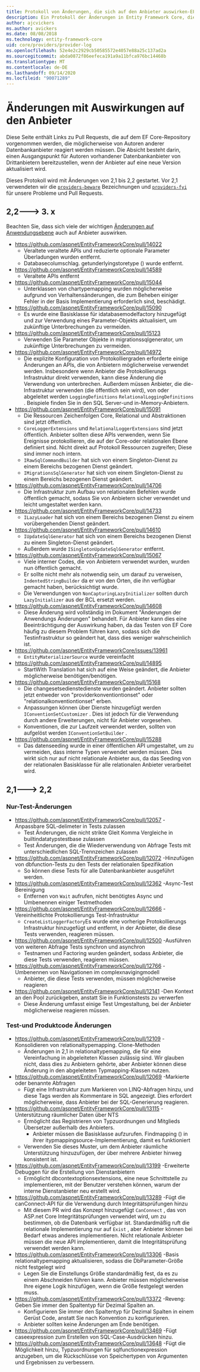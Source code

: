 ```yaml
---
title: Protokoll von Änderungen, die sich auf den Anbieter auswirken-EF Core
description: Ein Protokoll der Änderungen in Entity Framework Core, die Auswirkungen auf Anbieter haben
author: ajcvickers
ms.author: avickers
ms.date: 08/08/2018
ms.technology: entity-framework-core
uid: core/providers/provider-log
ms.openlocfilehash: 52e4e2c2929cb50585572e4057e88a25c137ad2a
ms.sourcegitcommit: abda0872f86eefeca191a9a11bfca976bc14468b
ms.translationtype: MT
ms.contentlocale: de-DE
ms.lasthandoff: 09/14/2020
ms.locfileid: "90071289"
---
```

# <a name="provider-impacting-changes"></a>Änderungen mit Auswirkungen auf den Anbieter

Diese Seite enthält Links zu Pull Requests, die auf dem EF Core-Repository vorgenommen werden, die möglicherweise von Autoren anderer Datenbankanbieter reagiert werden müssen. Die Absicht besteht darin, einen Ausgangspunkt für Autoren vorhandener Datenbankanbieter von Drittanbietern bereitzustellen, wenn der Anbieter auf eine neue Version aktualisiert wird.

Dieses Protokoll wird mit Änderungen von 2,1 bis 2,2 gestartet. Vor 2,1 verwendeten wir die [`providers-beware`](https://github.com/aspnet/EntityFrameworkCore/labels/providers-beware) Bezeichnungen und [`providers-fyi`](https://github.com/aspnet/EntityFrameworkCore/labels/providers-fyi) für unsere Probleme und Pull Requests.

## <a name="22-----3x"></a>2,2---> 3. x

Beachten Sie, dass sich viele der wichtigen [Änderungen auf Anwendungsebene](xref:core/what-is-new/ef-core-3.x/breaking-changes) auch auf Anbieter auswirken.

* <https://github.com/aspnet/EntityFrameworkCore/pull/14022>
  * Veraltete veraltete APIs und reduzierte optionale Parameter Überladungen wurden entfernt.
  * Databasecolumschlag. getunderlyingstoretype () wurde entfernt.
* <https://github.com/aspnet/EntityFrameworkCore/pull/14589>
  * Veraltete APIs entfernt
* <https://github.com/aspnet/EntityFrameworkCore/pull/15044>
  * Unterklassen von chartypemapping wurden möglicherweise aufgrund von Verhaltensänderungen, die zum Beheben einiger Fehler in der Basis Implementierung erforderlich sind, beschädigt.
* <https://github.com/aspnet/EntityFrameworkCore/pull/15090>
  * Es wurde eine Basisklasse für idatabasemodelfactory hinzugefügt und zur Verwendung eines Parameter-Objekts aktualisiert, um zukünftige Unterbrechungen zu vermeiden.
* <https://github.com/aspnet/EntityFrameworkCore/pull/15123>
  * Verwenden Sie Parameter Objekte in migrationssqlgenerator, um zukünftige Unterbrechungen zu vermeiden.
* <https://github.com/aspnet/EntityFrameworkCore/pull/14972>
  * Die explizite Konfiguration von Protokolliergraden erforderte einige Änderungen an APIs, die von Anbietern möglicherweise verwendet werden. Insbesondere wenn Anbieter die Protokollierungs Infrastruktur direkt verwenden, kann diese Änderung die Verwendung von unterbrechen. Außerdem müssen Anbieter, die die-Infrastruktur verwenden (die öffentlich sein wird), von oder abgeleitet werden `LoggingDefinitions` `RelationalLoggingDefinitions` . Beispiele finden Sie in den SQL Server-und in-Memory-Anbietern.
* <https://github.com/aspnet/EntityFrameworkCore/pull/15091>
  * Die Ressourcen Zeichenfolgen Core, Relational und Abstraktionen sind jetzt öffentlich.
  * `CoreLoggerExtensions` und `RelationalLoggerExtensions` sind jetzt öffentlich. Anbieter sollten diese APIs verwenden, wenn Sie Ereignisse protokollieren, die auf der Core-oder relationalen Ebene definiert sind. Nicht direkt auf Protokoll Ressourcen zugreifen; Diese sind immer noch intern.
  * `IRawSqlCommandBuilder` hat sich von einem Singleton-Dienst zu einem Bereichs bezogenen Dienst geändert.
  * `IMigrationsSqlGenerator` hat sich von einem Singleton-Dienst zu einem Bereichs bezogenen Dienst geändert.
* <https://github.com/aspnet/EntityFrameworkCore/pull/14706>
  * Die Infrastruktur zum Aufbau von relationalen Befehlen wurde öffentlich gemacht, sodass Sie von Anbietern sicher verwendet und leicht umgestaltet werden kann.
* <https://github.com/aspnet/EntityFrameworkCore/pull/14733>
  * `ILazyLoader` hat sich von einem Bereichs bezogenen Dienst zu einem vorübergehenden Dienst geändert.
* <https://github.com/aspnet/EntityFrameworkCore/pull/14610>
  * `IUpdateSqlGenerator` hat sich von einem Bereichs bezogenen Dienst zu einem Singleton-Dienst geändert.
  * Außerdem wurde `ISingletonUpdateSqlGenerator` entfernt.
* <https://github.com/aspnet/EntityFrameworkCore/pull/15067>
  * Viele interner Codes, die von Anbietern verwendet wurden, wurden nun öffentlich gemacht.
  * Er sollte nicht mehr als notwendig sein, um darauf zu verweisen, `IndentedStringBuilder` da er von den Orten, die ihn verfügbar gemacht haben, berücksichtigt wurde.
  * Die Verwendungen von `NonCapturingLazyInitializer` sollten durch `LazyInitializer` aus der BCL ersetzt werden.
* <https://github.com/aspnet/EntityFrameworkCore/pull/14608>
  * Diese Änderung wird vollständig im Dokument "Änderungen der Anwendungs Änderungen" behandelt. Für Anbieter kann dies eine Beeinträchtigung der Auswirkung haben, da das Testen von EF Core häufig zu diesem Problem führen kann, sodass sich die Testinfrastruktur so geändert hat, dass dies weniger wahrscheinlich ist.
* <https://github.com/aspnet/EntityFrameworkCore/issues/13961>
  * `EntityMaterializerSource` wurde vereinfacht
* <https://github.com/aspnet/EntityFrameworkCore/pull/14895>
  * StartWith Translation hat sich auf eine Weise geändert, die Anbieter möglicherweise benötigen/benötigen.
* <https://github.com/aspnet/EntityFrameworkCore/pull/15168>
  * Die changesetsedienstedienste wurden geändert. Anbieter sollten jetzt entweder von "providerkonventiontionset" oder "relationalkonventiontionset" erben.
  * Anpassungen können über Dienste hinzugefügt werden `IConventionSetCustomizer` . Dies ist jedoch für die Verwendung durch andere Erweiterungen, nicht für Anbieter vorgesehen.
  * Konventionen, die zur Laufzeit verwendet werden, sollten von aufgelöst werden `IConventionSetBuilder` .
* <https://github.com/aspnet/EntityFrameworkCore/pull/15288>
  * Das datenseeding wurde in einer öffentlichen API umgestaltet, um zu vermeiden, dass interne Typen verwendet werden müssen. Dies wirkt sich nur auf nicht relationale Anbieter aus, da das Seeding von der relationalen Basisklasse für alle relationalen Anbieter verarbeitet wird.

## <a name="21-----22"></a>2,1---> 2,2

### <a name="test-only-changes"></a>Nur-Test-Änderungen

* <https://github.com/aspnet/EntityFrameworkCore/pull/12057> -Anpassbare SQL-delimeter in Tests zulassen
  * Test Änderungen, die nicht strikte Gleit Komma Vergleiche in builtindatatypstestbase zulassen
  * Test Änderungen, die die Wiederverwendung von Abfrage Tests mit unterschiedlichen SQL-Trennzeichen zulassen
* <https://github.com/aspnet/EntityFrameworkCore/pull/12072> -Hinzufügen von dbfunction-Tests zu den Tests der relationalen Spezifikation
  * So können diese Tests für alle Datenbankanbieter ausgeführt werden.
* <https://github.com/aspnet/EntityFrameworkCore/pull/12362> -Async-Test Bereinigung
  * Entfernen von `Wait` aufrufen, nicht benötigtes Async und Umbenennen einiger Testmethoden
* <https://github.com/aspnet/EntityFrameworkCore/pull/12666> -Vereinheitlichte Protokollierungs Test-Infrastruktur
  * `CreateListLoggerFactory`Es wurde eine vorherige Protokollierungs Infrastruktur hinzugefügt und entfernt, in der Anbieter, die diese Tests verwenden, reagieren müssen.
* <https://github.com/aspnet/EntityFrameworkCore/pull/12500> -Ausführen von weiteren Abfrage Tests synchron und asynchron
  * Testnamen und Factoring wurden geändert, sodass Anbieter, die diese Tests verwenden, reagieren müssen.
* <https://github.com/aspnet/EntityFrameworkCore/pull/12766> -Umbenennen von Navigationen im complexnavigingmodell
  * Anbieter, die diese Tests verwenden, müssen möglicherweise reagieren
* <https://github.com/aspnet/EntityFrameworkCore/pull/12141> -Den Kontext an den Pool zurückgeben, anstatt Sie in Funktionstests zu verwerfen
  * Diese Änderung umfasst einige Test Umgestaltung, bei der Anbieter möglicherweise reagieren müssen.

### <a name="test-and-product-code-changes"></a>Test-und Produktcode Änderungen

* <https://github.com/aspnet/EntityFrameworkCore/pull/12109> -Konsolidieren von relationaltypemapping. Clone-Methoden
  * Änderungen in 2,1 in relationaltypemapping, die für eine Vereinfachung in abgeleiteten Klassen zulässig sind. Wir glauben nicht, dass dies zu Anbietern gehörte, aber Anbieter können diese Änderung in den abgeleiteten Typmapping-Klassen nutzen.
* <https://github.com/aspnet/EntityFrameworkCore/pull/12069> -Markierte oder benannte Abfragen
  * Fügt eine Infrastruktur zum Markieren von LINQ-Abfragen hinzu, und diese Tags werden als Kommentare in SQL angezeigt. Dies erfordert möglicherweise, dass Anbieter bei der SQL-Generierung reagieren.
* <https://github.com/aspnet/EntityFrameworkCore/pull/13115> -Unterstützung räumlicher Daten über NTS
  * Ermöglicht das Registrieren von Typzuordnungen und Mitglieds Übersetzer außerhalb des Anbieters.
    * Anbieter müssen die Basisklasse aufzurufen. Findmapping () in ihrer itypmappingsource-Implementierung, damit es funktioniert
  * Verwenden Sie dieses Muster, um dem Anbieter räumliche Unterstützung hinzuzufügen, der über mehrere Anbieter hinweg konsistent ist.
* <https://github.com/aspnet/EntityFrameworkCore/pull/13199> -Erweiterte Debuggen für die Erstellung von Dienstanbietern
  * Ermöglicht dbcontextoptionsextensions, eine neue Schnittstelle zu implementieren, mit der Benutzer verstehen können, warum der interne Dienstanbieter neu erstellt wird.
* <https://github.com/aspnet/EntityFrameworkCore/pull/13289> -Fügt die canConnect-API für die Verwendung durch Integritätsprüfungen hinzu
  * Mit diesem PR wird das Konzept hinzugefügt `CanConnect` , das von ASP.net Core Integritätsprüfungen verwendet wird, um zu bestimmen, ob die Datenbank verfügbar ist. Standardmäßig ruft die relationale Implementierung nur auf `Exist` , aber Anbieter können bei Bedarf etwas anderes implementieren. Nicht relationale Anbieter müssen die neue API implementieren, damit die Integritätsprüfung verwendet werden kann.
* <https://github.com/aspnet/EntityFrameworkCore/pull/13306> -Basis relationaltypemapping aktualisieren, sodass die DbParameter-Größe nicht festgelegt wird
  * Legen Sie die Einstellungs Größe standardmäßig fest, da es zu einem Abschneiden führen kann. Anbieter müssen möglicherweise Ihre eigene Logik hinzufügen, wenn die Größe festgelegt werden muss.
* <https://github.com/aspnet/EntityFrameworkCore/pull/13372> -Reveng: Geben Sie immer den Spaltentyp für Dezimal Spalten an.
  * Konfigurieren Sie immer den Spaltentyp für Dezimal Spalten in einem Gerüst Code, anstatt Sie nach Konvention zu konfigurieren.
  * Anbieter sollten keine Änderungen am Ende benötigen.
* <https://github.com/aspnet/EntityFrameworkCore/pull/13469> -Fügt caseexpression zum Erstellen von SQL-Case-Ausdrücken hinzu.
* <https://github.com/aspnet/EntityFrameworkCore/pull/13648> -Fügt die Möglichkeit hinzu, Typzuordnungen für sqlfunctionexpression anzugeben, um die Rückschlüsse von Speichertypen von Argumenten und Ergebnissen zu verbessern.
